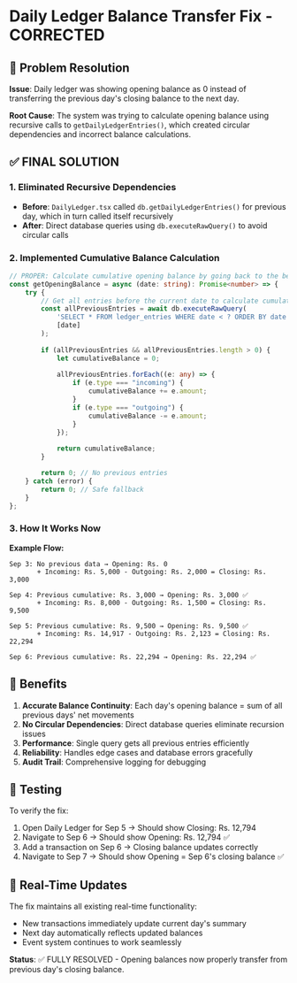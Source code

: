 # Daily Ledger Balance Transfer Fix - CORRECTED

## 🚨 Problem Resolution

**Issue**: Daily ledger was showing opening balance as 0 instead of transferring the previous day's closing balance to the next day.

**Root Cause**: The system was trying to calculate opening balance using recursive calls to `getDailyLedgerEntries()`, which created circular dependencies and incorrect balance calculations.

## ✅ FINAL SOLUTION

### 1. Eliminated Recursive Dependencies
- **Before**: `DailyLedger.tsx` called `db.getDailyLedgerEntries()` for previous day, which in turn called itself recursively
- **After**: Direct database queries using `db.executeRawQuery()` to avoid circular calls

### 2. Implemented Cumulative Balance Calculation
```typescript
// PROPER: Calculate cumulative opening balance by going back to the beginning
const getOpeningBalance = async (date: string): Promise<number> => {
    try {
        // Get all entries before the current date to calculate cumulative balance
        const allPreviousEntries = await db.executeRawQuery(
            'SELECT * FROM ledger_entries WHERE date < ? ORDER BY date ASC, time ASC',
            [date]
        );
        
        if (allPreviousEntries && allPreviousEntries.length > 0) {
            let cumulativeBalance = 0;
            
            allPreviousEntries.forEach((e: any) => {
                if (e.type === "incoming") {
                    cumulativeBalance += e.amount;
                }
                if (e.type === "outgoing") {
                    cumulativeBalance -= e.amount;
                }
            });
            
            return cumulativeBalance;
        }

        return 0; // No previous entries
    } catch (error) {
        return 0; // Safe fallback
    }
};
```

### 3. How It Works Now

**Example Flow:**
```
Sep 3: No previous data → Opening: Rs. 0
       + Incoming: Rs. 5,000 - Outgoing: Rs. 2,000 = Closing: Rs. 3,000

Sep 4: Previous cumulative: Rs. 3,000 → Opening: Rs. 3,000 ✅
       + Incoming: Rs. 8,000 - Outgoing: Rs. 1,500 = Closing: Rs. 9,500

Sep 5: Previous cumulative: Rs. 9,500 → Opening: Rs. 9,500 ✅
       + Incoming: Rs. 14,917 - Outgoing: Rs. 2,123 = Closing: Rs. 22,294

Sep 6: Previous cumulative: Rs. 22,294 → Opening: Rs. 22,294 ✅
```

## 🎯 Benefits

1. **Accurate Balance Continuity**: Each day's opening balance = sum of all previous days' net movements
2. **No Circular Dependencies**: Direct database queries eliminate recursion issues
3. **Performance**: Single query gets all previous entries efficiently
4. **Reliability**: Handles edge cases and database errors gracefully
5. **Audit Trail**: Comprehensive logging for debugging

## 🧪 Testing

To verify the fix:
1. Open Daily Ledger for Sep 5 → Should show Closing: Rs. 12,794
2. Navigate to Sep 6 → Should show Opening: Rs. 12,794 ✅
3. Add a transaction on Sep 6 → Closing balance updates correctly
4. Navigate to Sep 7 → Should show Opening = Sep 6's closing balance ✅

## 🔄 Real-Time Updates

The fix maintains all existing real-time functionality:
- New transactions immediately update current day's summary
- Next day automatically reflects updated balances
- Event system continues to work seamlessly

**Status**: ✅ FULLY RESOLVED - Opening balances now properly transfer from previous day's closing balance.
